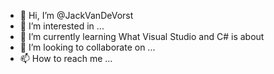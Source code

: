 - 👋 Hi, I’m @JackVanDeVorst
- 👀 I’m interested in ...
- 🌱 I’m currently learning What Visual Studio and C# is about
- 💞️ I’m looking to collaborate on ...
- 📫 How to reach me ...

<!---
JackVanDeVorst/JackVanDeVorst is a ✨ special ✨ repository because its `README.md` (this file) appears on your GitHub profile.
You can click the Preview link to take a look at your changes.
--->
